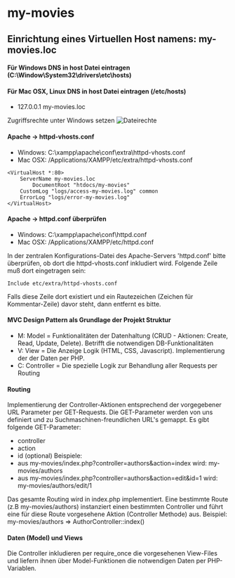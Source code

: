 # my-movies
## Einrichtung eines Virtuellen Host namens: my-movies.loc
#### Für Windows DNS in host Datei eintragen (C:\Window\System32\drivers\etc\hosts)
#### Für Mac OSX, Linux DNS in host Datei eintragen (/etc/hosts)
- 127.0.0.1	my-movies.loc

Zugriffsrechte unter Windows setzen
![Dateirechte](./win_access_hosts.png)

#### Apache -> httpd-vhosts.conf
- Windows: C:\xampp\apache\conf\extra\httpd-vhosts.conf
- Mac OSX: /Applications/XAMPP/etc/extra/httpd-vhosts.conf
```
<VirtualHost *:80>
	ServerName my-movies.loc
        DocumentRoot "htdocs/my-movies"
	CustomLog "logs/access-my-movies.log" common
	ErrorLog "logs/error-my-movies.log"
</VirtualHost>
```

#### Apache -> httpd.conf überprüfen
- Windows: C:\xampp\apache\conf\httpd.conf
- Mac OSX: /Applications/XAMPP/etc/httpd.conf

In der zentralen Konfigurations-Datei des Apache-Servers 'httpd.conf' bitte überprüfen,
ob dort die httpd-vhosts.conf inkludiert wird. Folgende Zeile muß dort eingetragen sein:
```
Include etc/extra/httpd-vhosts.conf
```
Falls diese Zeile dort existiert und ein Rautezeichen (Zeichen für Kommentar-Zeile) davor steht, 
dann entfernt es bitte. 

#### MVC Design Pattern als Grundlage der Projekt Struktur
- M: Model = Funktionalitäten der Datenhaltung (CRUD - Aktionen: Create, Read, Update, Delete).
Betrifft die notwendigen DB-Funktionalitäten
- V: View = Die Anzeige Logik (HTML, CSS, Javascript). Implementierung der der Daten per PHP.
- C: Controller = Die spezielle Logik zur Behandlung aller Requests per Routing

#### Routing
Implementierung der Controller-Aktionen entsprechend der vorgegebener URL Parameter per GET-Requests.
Die GET-Parameter werden von uns definiert und zu Suchmaschinen-freundlichen URL's gemappt.
Es gibt folgende GET-Parameter:
- controller
- action
- id (optional)
Beispiele: 
- aus my-movies/index.php?controller=authors&action=index wird: my-movies/authors
- aus my-movies/index.php?controller=authors&action=edit&id=1 wird: my-movies/authors/edit/1

Das gesamte Routing wird in index.php implementiert. Eine bestimmte Route (z.B my-movies/authors) 
instanziert einen bestimmten Controller und führt eine für diese Route vorgesehene Aktion (Controller Methode)
aus. Beispiel: my-movies/authors => AuthorController::index()

#### Daten (Model) und Views
Die Controller inkludieren per require_once die vorgesehenen View-Files
und liefern ihnen über Model-Funktionen die notwendigen Daten per PHP-Variablen.



